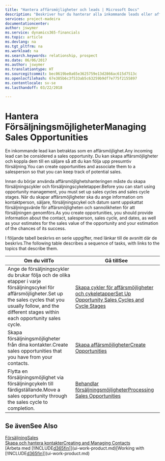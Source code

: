 ```yaml
---
title: "Hantera affärsmöjligheter och leads | Microsoft Docs"
description: "Beskriver hur du hanterar alla inkommande leads eller affärsmöjligheter i Finance and Operations, Business edition, samt hur du associerar affärsmöjligheten med en säljare för att följa upp potentiell försäljning."
services: project-madeira
documentationcenter: 
author: jswymer
ms.service: dynamics365-financials
ms.topic: article
ms.devlang: na
ms.tgt_pltfrm: na
ms.workload: na
ms.search.keywords: relationship, prospect
ms.date: 06/06/2017
ms.author: jswymer
ms.translationtype: HT
ms.sourcegitcommit: bec0619be0a65e3625759e13d2866ac615d7513c
ms.openlocfilehash: 67e385b6c3f533ab5c63259b9df7e775f2155897
ms.contentlocale: sv-se
ms.lasthandoff: 03/22/2018

---
```

# <a name="managing-sales-opportunities"></a><span data-ttu-id="f3b73-103">Hantera Försäljningsmöjligheter</span><span class="sxs-lookup"><span data-stu-id="f3b73-103">Managing Sales Opportunities</span></span>
<span data-ttu-id="f3b73-104">En inkommande lead kan betraktas som en affärsmöjlighet.</span><span class="sxs-lookup"><span data-stu-id="f3b73-104">Any incoming lead can be considered a sales opportunity.</span></span> <span data-ttu-id="f3b73-105">Du kan skapa affärsmöjligheter och koppla dem till en säljare så att du kan följa upp presumtiv försäljning.</span><span class="sxs-lookup"><span data-stu-id="f3b73-105">You can create opportunities and associate them to a salesperson so that you can keep track of potential sales.</span></span>

<span data-ttu-id="f3b73-106">Innan du börjar använda affärsmöjlighetshanteringen måste du skapa försäljningscykler och försäljningscykeletapper.</span><span class="sxs-lookup"><span data-stu-id="f3b73-106">Before you can start using opportunity management, you must set up sales cycles and sales cycle stages.</span></span> <span data-ttu-id="f3b73-107">När du skapar affärsmöjligheter ska du ange information om kontaktperson, säljare, försäljningscykel och datum samt uppskattat försäljningsvärde för affärsmöjligheten och sannolikheten för att försäljningen genomförs.</span><span class="sxs-lookup"><span data-stu-id="f3b73-107">As you create opportunities, you should provide information about the contact, salesperson, sales cycle, and dates, as well as your estimates for the sales value of the opportunity and your estimation of the chances of its success.</span></span>

<span data-ttu-id="f3b73-108">I följande tabell beskrivs en serie uppgifter, med länkar till de avsnitt där de beskrivs.</span><span class="sxs-lookup"><span data-stu-id="f3b73-108">The following table describes a sequence of tasks, with links to the topics that describe them.</span></span>

| <span data-ttu-id="f3b73-109">Om du vill</span><span class="sxs-lookup"><span data-stu-id="f3b73-109">To</span></span> | <span data-ttu-id="f3b73-110">Gå till</span><span class="sxs-lookup"><span data-stu-id="f3b73-110">See</span></span> |
| --- | --- |
| <span data-ttu-id="f3b73-111">Ange de försäljningscykler du brukar följa och de olika etapper i varje försäljningscykel för affärsmöjligheter.</span><span class="sxs-lookup"><span data-stu-id="f3b73-111">Set up the sales cycles that you usually follow, and the different stages within each opportunity sales cycle.</span></span> |[<span data-ttu-id="f3b73-112">Skapa cykler för affärsmöjligheter och cykeletapper</span><span class="sxs-lookup"><span data-stu-id="f3b73-112">Set Up Opportunity Sales Cycles and Cycle Stages</span></span>](marketing-how-setup-opportunity-sales-cycles-stages.md) |
| <span data-ttu-id="f3b73-113">Skapa försäljningsmöjligheter från dina kontakter.</span><span class="sxs-lookup"><span data-stu-id="f3b73-113">Create sales opportunities that you have from your contacts.</span></span> |[<span data-ttu-id="f3b73-114">Skapa affärsmöjligheter</span><span class="sxs-lookup"><span data-stu-id="f3b73-114">Create Opportunities</span></span>](marketing-how-create-opportunities.md) |
| <span data-ttu-id="f3b73-115">Flytta en försäljningsmöjlighet via försäljningcykeln till färdigställande.</span><span class="sxs-lookup"><span data-stu-id="f3b73-115">Move a sales opportunity through the sales cycle to completion.</span></span> |[<span data-ttu-id="f3b73-116">Behandlar försäljningsmöjligheter</span><span class="sxs-lookup"><span data-stu-id="f3b73-116">Processing Sales Opportunities</span></span>](marketing-processing-sales-opportunities.md) |

## <a name="see-also"></a><span data-ttu-id="f3b73-117">Se även</span><span class="sxs-lookup"><span data-stu-id="f3b73-117">See Also</span></span>
[<span data-ttu-id="f3b73-118">Försäljning</span><span class="sxs-lookup"><span data-stu-id="f3b73-118">Sales</span></span>](sales-manage-sales.md)  
[<span data-ttu-id="f3b73-119">Skapa och hantera kontakter</span><span class="sxs-lookup"><span data-stu-id="f3b73-119">Creating and Managing Contacts</span></span>](marketing-contacts.md)  
<span data-ttu-id="f3b73-120">[Arbeta med [!INCLUDE[d365fin](includes/d365fin_md.md)]](ui-work-product.md)</span><span class="sxs-lookup"><span data-stu-id="f3b73-120">[Working with [!INCLUDE[d365fin](includes/d365fin_md.md)]](ui-work-product.md)</span></span>


